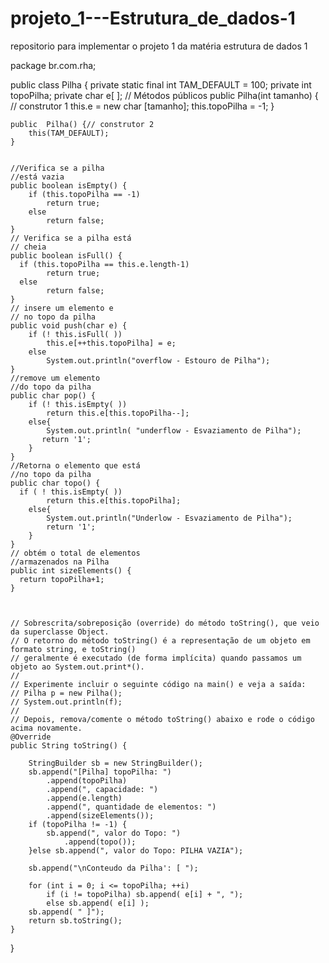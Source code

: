 # projeto_1---Estrutura_de_dados-1
repositorio para implementar o projeto 1 da matéria estrutura de dados 1


package br.com.rha;

public class Pilha {
	private static final int TAM_DEFAULT = 100;
	private	int topoPilha;
    private	char e[ ];
    // Métodos públicos
   	public	Pilha(int tamanho) {  // construtor 1
   		this.e = new char [tamanho];
   		this.topoPilha = -1;
   	}
   	
  	public	Pilha() {// construtor 2
   		this(TAM_DEFAULT);
   	}
   	
   	
   	//Verifica se a pilha
   	//está vazia
   	public boolean isEmpty() {
   		if (this.topoPilha == -1)
   			return true;
   		else
   			return false;	
   	}
   	// Verifica se a pilha está
   	// cheia
   	public boolean isFull() {
   	  if (this.topoPilha == this.e.length-1)
   	   		return true;
   	  else
   	   		return false;	
   	}
   	// insere um elemento e 
   	// no topo da pilha
   	public void push(char e) {
   		if (! this.isFull( ))
   			this.e[++this.topoPilha] = e;
   		else 
   			System.out.println("overflow - Estouro de Pilha");
   	}
   	//remove um elemento 
   	//do topo da pilha
   	public char pop() {
   		if (! this.isEmpty( ))
   			return this.e[this.topoPilha--];
   		else{
   			System.out.println( "underflow - Esvaziamento de Pilha");
		   return '1';
   		}  
   	}
   	//Retorna o elemento que está
   	//no topo da pilha
   	public char topo() {
	  if ( ! this.isEmpty( ))
			return this.e[this.topoPilha];
		else{
			System.out.println("Underlow - Esvaziamento de Pilha");
			return '1';
		}
   	}
   	// obtém o total de elementos 
   	//armazenados na Pilha
   	public int sizeElements() {
	  return topoPilha+1;
   	}
   	
   	
   
	// Sobrescrita/sobreposição (override) do método toString(), que veio da superclasse Object.
	// O retorno do método toString() é a representação de um objeto em formato string, e toString()
	// geralmente é executado (de forma implícita) quando passamos um objeto ao System.out.print*().
	//
	// Experimente incluir o seguinte código na main() e veja a saída:
	// Pilha p = new Pilha();
	// System.out.println(f);
	//
	// Depois, remova/comente o método toString() abaixo e rode o código acima novamente.
	@Override
	public String toString() {
	
		StringBuilder sb = new StringBuilder();
		sb.append("[Pilha] topoPilha: ")
			.append(topoPilha)
			.append(", capacidade: ")
			.append(e.length)
			.append(", quantidade de elementos: ")
			.append(sizeElements());
		if (topoPilha != -1) {
			sb.append(", valor do Topo: ")
				.append(topo());
		}else sb.append(", valor do Topo: PILHA VAZIA");

		sb.append("\nConteudo da Pilha': [ ");
			
		for (int i = 0; i <= topoPilha; ++i)
			if (i != topoPilha) sb.append( e[i] + ", ");
			else sb.append( e[i] );
		sb.append( " ]");
		return sb.toString();
	}

}
